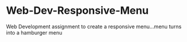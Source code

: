 # Web-Dev-Responsive-Menu
Web Development assignment to create a responsive menu...menu turns into a hamburger menu
